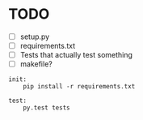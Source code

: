 # TODO

* [ ] setup.py
* [ ] requirements.txt
* [ ] Tests that actually test something
* [ ] makefile?

```
init:
    pip install -r requirements.txt

test:
    py.test tests
```
